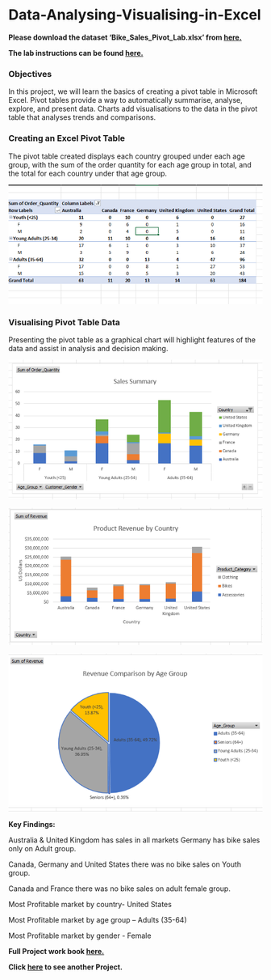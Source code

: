 # Data-Analysing-Visualising-in-Excel

**Please download the dataset ‘Bike_Sales_Pivot_Lab.xlsx’ from [here.](https://justit831-my.sharepoint.com/:x:/g/personal/danpe_justit_co_uk/Eb73L6LixCJHtafDJ4AOh-ABR9CVF0n9sdEgB4foSh261g?e=jh493A)**

**The lab instructions can be found [here.](https://justit831-my.sharepoint.com/:b:/g/personal/danpe_justit_co_uk/EVySAtWQiEVDmrtCufrqTgwBuLVxX6mEKYqEAe0Mgl6b9Q?e=i05yOa)**

### Objectives

In this project, we will learn the basics of creating a pivot table in Microsoft Excel. Pivot tables provide a way to automatically summarise, analyse, explore, and present data. Charts add visualisations to the data in the pivot table that analyses trends and comparisons.  

### Creating an Excel Pivot Table

The pivot table created displays each country grouped under each age group, with the sum of the order quantity for each age group in total, and the total for each country under that age group.

![alt text](Bike_Sales_Image/Bike11.png)

### Visualising Pivot Table Data

Presenting the pivot table as a graphical chart will highlight features of the data and assist in analysis and decision making. 

![alt text](Bike_Sales_Image/Bike1.png)

![alt text](Bike_Sales_Image/Bike5.png)

![alt text](Bike_Sales_Image/Bike6.png)

**Key Findings:**

Australia & United Kingdom has sales in all markets
Germany has bike sales only on Adult group.

Canada, Germany and United States there was no bike sales on Youth group.

Canada and France there was no bike sales on adult female group.

Most Profitable market by country- United States

Most Profitable market by age group – Adults (35-64)

Most Profitable market by gender - Female


**Full Project work book [here.](https://drive.google.com/file/d/1dRvYrJUP0yl3MCPxrpv98O1E8jtro_pq/view?usp=drive_link)**

**Click [here](https://github.com/Alamin-analyser/Python-GDP-Project) to see another Project.**
